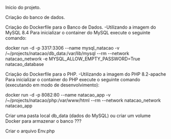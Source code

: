 Inicio do projeto.

Criação do banco de dados.

Criação do Dockerfile para o Banco de Dados.
-Utilizando a imagem do MySQL 8.4
Para inicializar o container do MySQL execute o seguinte comando:

docker run -d -p 3317:3306 --name mysql_natacao -v /~/projects/natacao/db_data:/var/lib/mysql --rm --network natacao_network -e MYSQL_ALLOW_EMPTY_PASSWORD=True natacao_database

Criação do Dockerfile para o PHP.
-Utilizando a imagem do PHP 8.2-apache
Para inicializar o container do PHP execute o seguinte comando (executando em modo de desenvolvimento):

docker run -d -p 8082:80 --name natacao_app -v /~/projects/natacao/php:/var/www/html --rm --network natacao_network natacao_app

Criar uma pasta local db_data (dados do MySQL) ou criar um volume Docker para armazenar o banco ???

Criar o arquivo Env.php
